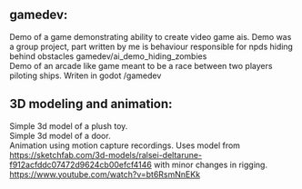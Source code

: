 ## gamedev:<br />
Demo of a game demonstrating ability to create video game ais. Demo was a group project, part written by me is behaviour responsible for npds hiding behind obstacles gamedev/ai_demo_hiding_zombies <br />
Demo of an arcade like game meant to be a race between two players piloting ships. Writen in godot /gamedev <br />


## 3D modeling and animation:<br />
Simple 3d model of a plush toy.<br />
Simple 3d model of a door.<br />
Animation using motion capture recordings. Uses model from https://sketchfab.com/3d-models/ralsei-deltarune-f912acfddc07472d9624cb00efcf4146 with minor changes in rigging. https://www.youtube.com/watch?v=bt6RsmNnEKk <br />

